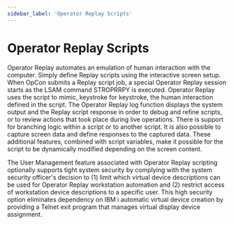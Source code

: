 ```yaml
---
sidebar_label: 'Operator Replay Scripts'
---
```


# Operator Replay Scripts

Operator Replay automates an emulation of human interaction with the computer. Simply define Replay scripts using the interactive screen setup. When OpCon submits a Replay script job, a special Operator Replay session starts as the LSAM command STROPRRPY is executed. Operator Replay uses the script to mimic, keystroke for keystroke, the human interaction defined in the script. The Operator Replay log function displays the system output and the Replay script response in order to debug and refine scripts, or to review actions that took place during live operations. There is support for branching logic within a script or to another script. It is also possible to capture screen data and define responses to the captured data. These additional features, combined with script variables, make it possible for the script to be dynamically modified depending on the screen content.

The User Management feature associated with Operator Replay scripting optionally supports tight system security by complying with the system security officer's decision to (1) limit which virtual device descriptions can be used for Operator Replay workstation automation and (2) restrict access of workstation device descriptions to a specific user. This high security option eliminates dependency on IBM i automatic virtual device creation by providing a Telnet exit program that manages virtual display device assignment.
